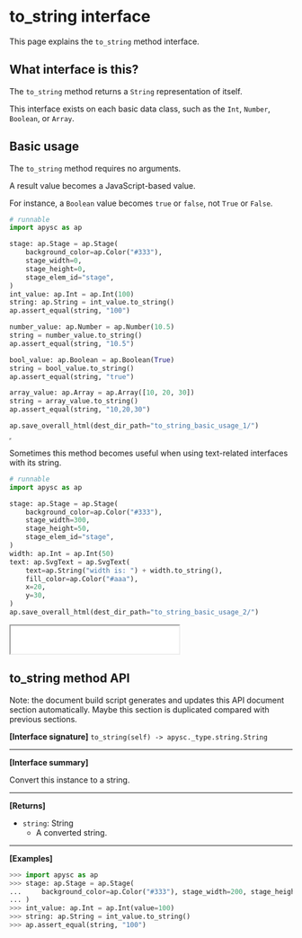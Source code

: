 # to_string interface

This page explains the `to_string` method interface.

## What interface is this?

The `to_string` method returns a `String` representation of itself.

This interface exists on each basic data class, such as the `Int`, `Number`,  `Boolean`, or `Array`.

## Basic usage

The `to_string` method requires no arguments.

A result value becomes a JavaScript-based value.

For instance, a `Boolean` value becomes `true` or `false`, not `True` or `False`.

```py
# runnable
import apysc as ap

stage: ap.Stage = ap.Stage(
    background_color=ap.Color("#333"),
    stage_width=0,
    stage_height=0,
    stage_elem_id="stage",
)
int_value: ap.Int = ap.Int(100)
string: ap.String = int_value.to_string()
ap.assert_equal(string, "100")

number_value: ap.Number = ap.Number(10.5)
string = number_value.to_string()
ap.assert_equal(string, "10.5")

bool_value: ap.Boolean = ap.Boolean(True)
string = bool_value.to_string()
ap.assert_equal(string, "true")

array_value: ap.Array = ap.Array([10, 20, 30])
string = array_value.to_string()
ap.assert_equal(string, "10,20,30")

ap.save_overall_html(dest_dir_path="to_string_basic_usage_1/")
```

<iframe src="static/to_string_basic_usage_1/index.html" width="0" height="0"></iframe>

Sometimes this method becomes useful when using text-related interfaces with its string.

```py
# runnable
import apysc as ap

stage: ap.Stage = ap.Stage(
    background_color=ap.Color("#333"),
    stage_width=300,
    stage_height=50,
    stage_elem_id="stage",
)
width: ap.Int = ap.Int(50)
text: ap.SvgText = ap.SvgText(
    text=ap.String("width is: ") + width.to_string(),
    fill_color=ap.Color("#aaa"),
    x=20,
    y=30,
)
ap.save_overall_html(dest_dir_path="to_string_basic_usage_2/")
```

<iframe src="static/to_string_basic_usage_2/index.html" width="300" height="50"></iframe>

## to_string method API

<!-- Docstring: apysc._type.to_string_mixin.ToStringMixIn.to_string -->

<span class="inconspicuous-txt">Note: the document build script generates and updates this API document section automatically. Maybe this section is duplicated compared with previous sections.</span>

**[Interface signature]** `to_string(self) -> apysc._type.string.String`<hr>

**[Interface summary]**

Convert this instance to a string.<hr>

**[Returns]**

- `string`: String
  - A converted string.

<hr>

**[Examples]**

```py
>>> import apysc as ap
>>> stage: ap.Stage = ap.Stage(
...     background_color=ap.Color("#333"), stage_width=200, stage_height=200
... )
>>> int_value: ap.Int = ap.Int(value=100)
>>> string: ap.String = int_value.to_string()
>>> ap.assert_equal(string, "100")
```